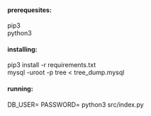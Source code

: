 #### prerequesites:

pip3  
python3    

#### installing:
pip3 install -r requirements.txt  
mysql -uroot -p tree < tree_dump.mysql

#### running:

DB_USER=<user> PASSWORD=<password> python3 src/index.py
